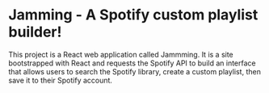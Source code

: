 # Jamming - A Spotify custom playlist builder!

This project is a React web application called Jammming. It is a site bootstrapped with React and requests the Spotify API to build an interface that allows users to search the Spotify library, create a custom playlist, then save it to their Spotify account.
